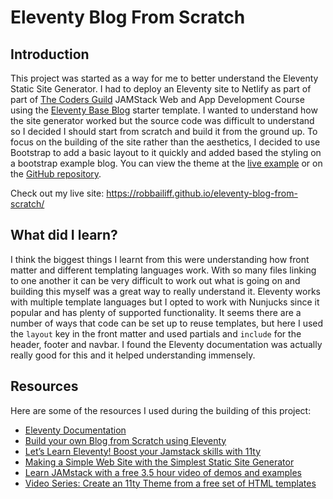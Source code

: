 # Eleventy Blog From Scratch

## Introduction

This project was started as a way for me to better understand the Eleventy Static Site Generator. I had to deploy an Eleventy site to Netlify as part of part of [The Coders Guild](https://thecodersguild.org.uk/) JAMStack Web and App Development Course using the [Eleventy Base Blog](https://github.com/11ty/eleventy-base-blog) starter template. I wanted to understand how the site generator worked but the source code was difficult to understand so I decided I should start from scratch and build it from the ground up. To focus on the building of the site rather than the aesthetics, I decided to use Bootstrap to add a basic layout to it quickly and added based the styling on a bootstrap example blog. You can view the theme at the [live example](https://startbootstrap.com/previews/clean-blog) or on the [GitHub repository](https://github.com/StartBootstrap/startbootstrap-clean-blog).

Check out my live site: https://robbailiff.github.io/eleventy-blog-from-scratch/

## What did I learn?

I think the biggest things I learnt from this were understanding how front matter and different templating languages work. With so many files linking to one another it can be very difficult to work out what is going on and building this myself was a great way to really understand it. Eleventy works with multiple template languages but I opted to work with Nunjucks since it popular and has plenty of supported functionality. It seems there are a number of ways that code can be set up to reuse templates, but here I used the `layout` key in the front matter and used partials and `include` for the header, footer and navbar. I found the Eleventy documentation was actually really good for this and it helped understanding immensely.

## Resources

Here are some of the resources I used during the building of this project:

* [Eleventy Documentation](https://www.11ty.dev/docs/)
* [Build your own Blog from Scratch using Eleventy](https://www.filamentgroup.com/lab/build-a-blog/)
* [Let’s Learn Eleventy! Boost your Jamstack skills with 11ty](https://www.netlify.com/blog/2020/04/09/lets-learn-eleventy-boost-your-jamstack-skills-with-11ty/)
* [Making a Simple Web Site with the Simplest Static Site Generator](https://medium.com/@11ty/making-a-simple-web-site-with-the-simplest-static-site-generator-level-1-7fc6febca1)
* [Learn JAMstack with a free 3.5 hour video of demos and examples](https://www.netlify.com/blog/2020/03/12/learn-jamstack-with-a-free-3.5-hour-video-of-demos-and-examples/)
* [Video Series: Create an 11ty Theme from a free set of HTML templates](https://www.youtube.com/playlist?list=PLOSLUtJ_J3rrJ1R1qEf8CCEpV3GgbJGNr)

